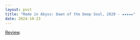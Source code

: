 ```yaml
---
layout: post
title: "Made in Abyss: Dawn of the Deep Soul, 2020 - ★★★★★"
date: 2024-10-23
---
```


[Review](https://letterboxd.com/pavlesap/film/made-in-abyss-dawn-of-the-deep-soul/).
